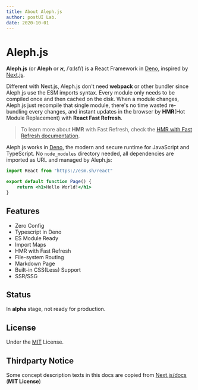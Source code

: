 ```yaml
---
title: About Aleph.js
author: postUI Lab.
date: 2020-10-01
---
```


# Aleph.js

**Aleph.js** (or **Aleph** or **א**, /ˈɑːlɛf/) is a React Framework in [Deno], inspired by [Next.js].

Different with Next.js, Aleph.js don't need **webpack** or other bundler since Aleph.js use the ESM imports syntax. Every module only needs to be compiled once and then cached on the disk. When a module changes, Aleph.js just recompile that single module, there's no time wasted re-bundling every changes, and instant updates in the browser by **HMR**(Hot Module Replacement) with **React Fast Refresh**.

> To learn more about **HMR** with Fast Refresh, check the [HMR with Fast Refresh documentation](/docs/basic-features/hmr-with-fast-refresh).

Aleph.js works in [Deno], the modern and secure runtime for JavaScript and TypeScript. No `node_modules` directory needed, all dependencies are imported as URL and managed by Aleph.js:

```jsx
import React from "https://esm.sh/react"

export default function Page() {
    return <h1>Hello World!</h1>
}
```

## Features

- Zero Config
- Typescript in Deno
- ES Module Ready
- Import Maps
- HMR with Fast Refresh
- File-system Routing
- Markdown Page
- Built-in CSS(Less) Support
- SSR/SSG

## Status

In **alpha** stage, not ready for production.

## License

Under the [MIT](https://opensource.org/licenses/MIT) License.

## Thirdparty Notice

Some concept description texts in this docs are copied from [Next.js/docs](https://github.com/vercel/next.js/tree/master/docs) (**MIT License**)

[Deno]: https://deno.land
[Next.js]: https://nextjs.org

